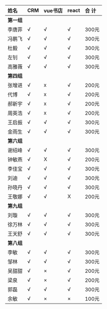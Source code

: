 |姓名|CRM|vue书店|react|合 计|
|:----|:----|:----|:----|:----|
|**第一组**|
|李唐菲|√ |√ |√ |300元 |
|冯鹏飞|√ |√ |√ |300元 |
|杜毅|√ |√ |√ |300元 |
|左钊|√ |√ |√ |300元 |
|高雅薇|√ |√ |√ |300元 |
|**第四组**|
|张增进|√ |x |√ |200元 |
|代博|√ |x |√ |200元 |
|郝新宇|√ |x |√ |200元 |
|周英浩|√ |x |√ |200元 |
|王启振|√ |√|√ |300元 |
|金雨生|√ |√|√ |300元 |
|**第六组**|
|谢绍峰|√ |√ |√ |300元 |
|钟敏燕|√ |X |√ |200元 |
|李佳宝|√ |√|√ |300元 |
|刘迪|√ |√|√ |300元 |
|孙晓丹|√ |√|√ |300元 |
|王敬娜|√ |√|X|200元 |
|**第九组**|
|刘璇  |√ |√ |√ |300元 |
|徐万林|√ |√ |√ |300元 |
|王天舒|√ |√ |√ |300元 |
|**第八组**|
|李敏|√ |√ |√ |300元 |
|邹林|√ |√ |√ |300元 |
|吴甜甜|√ |× |√ |200元 |
|梁泉|√ |× |√ |200元 |
|郭磊|√ |√ |√ |300元 |
|余敏|√ |×|×|100元 |
